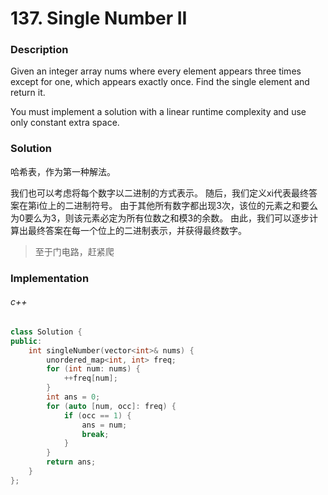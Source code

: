 # 137. Single Number II

### Description

Given an integer array nums where every element appears three times except for one, which appears exactly once. Find the single element and return it.

You must implement a solution with a linear runtime complexity and use only constant extra space.

### Solution

哈希表，作为第一种解法。

我们也可以考虑将每个数字以二进制的方式表示。
随后，我们定义xi代表最终答案在第i位上的二进制符号。
由于其他所有数字都出现3次，该位的元素之和要么为0要么为3，则该元素必定为所有位数之和模3的余数。
由此，我们可以逐步计算出最终答案在每一个位上的二进制表示，并获得最终数字。

> 至于门电路，赶紧爬

### Implementation

###### c++

```c++
class Solution {
public:
    int singleNumber(vector<int>& nums) {
        unordered_map<int, int> freq;
        for (int num: nums) {
            ++freq[num];
        }
        int ans = 0;
        for (auto [num, occ]: freq) {
            if (occ == 1) {
                ans = num;
                break;
            }
        }
        return ans;
    }
};
```